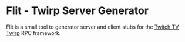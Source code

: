 # Flit - Twirp Server Generator

Flit is a small tool to generator server and client stubs for the [Twitch TV Twirp](https://github.com/twitchtv/twirp "Twitch TV Twirp")
RPC framework.